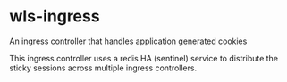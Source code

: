 # wls-ingress
An ingress controller that handles application generated cookies

This ingress controller uses a redis HA (sentinel) service to distribute the sticky sessions across multiple ingress controllers.
